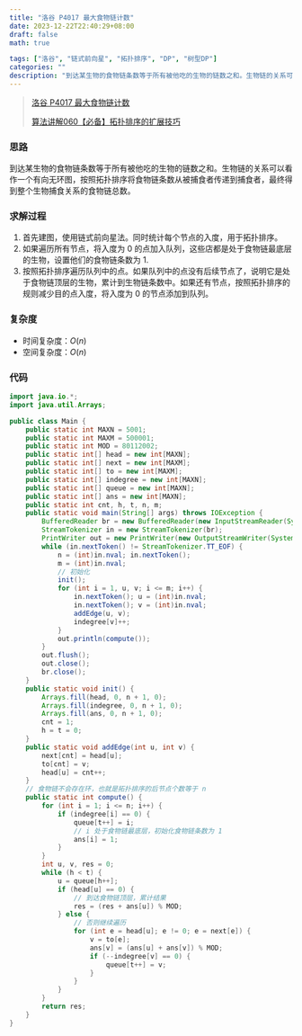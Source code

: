 ```yaml
---
title: "洛谷 P4017 最大食物链计数"
date: 2023-12-22T22:40:29+08:00
draft: false
math: true

tags: ["洛谷", "链式前向星", "拓扑排序", "DP", "树型DP"]
categories: ""
description: "到达某生物的食物链条数等于所有被他吃的生物的链数之和。生物链的关系可以看作一个有向无环图，按照拓扑排序将食物链条数从被捕食者传递到捕食者，最终得到整个生物捕食关系的食物链总数。"
---
```


> [洛谷 P4017 最大食物链计数](https://www.luogu.com.cn/problem/P4017)
>
> [算法讲解060【必备】拓扑排序的扩展技巧](https://www.bilibili.com/video/BV12y4y1F79q/)

### 思路

到达某生物的食物链条数等于所有被他吃的生物的链数之和。生物链的关系可以看作一个有向无环图，按照拓扑排序将食物链条数从被捕食者传递到捕食者，最终得到整个生物捕食关系的食物链总数。

### 求解过程

1. 首先建图，使用链式前向星法。同时统计每个节点的入度，用于拓扑排序。
2. 如果遍历所有节点，将入度为 0 的点加入队列，这些店都是处于食物链最底层的生物，设置他们的食物链条数为 1.
3. 按照拓扑排序遍历队列中的点。如果队列中的点没有后续节点了，说明它是处于食物链顶层的生物，累计到生物链条数中。如果还有节点，按照拓扑排序的规则减少目的点入度，将入度为 0 的节点添加到队列。

### 复杂度

- 时间复杂度：$O(n)$
- 空间复杂度：$O(n)$

### 代码

```java
import java.io.*;
import java.util.Arrays;

public class Main {
    public static int MAXN = 5001;
    public static int MAXM = 500001;
    public static int MOD = 80112002;
    public static int[] head = new int[MAXN];
    public static int[] next = new int[MAXM];
    public static int[] to = new int[MAXM];
    public static int[] indegree = new int[MAXN];
    public static int[] queue = new int[MAXN];
    public static int[] ans = new int[MAXN];
    public static int cnt, h, t, n, m;
    public static void main(String[] args) throws IOException {
        BufferedReader br = new BufferedReader(new InputStreamReader(System.in));
        StreamTokenizer in = new StreamTokenizer(br);
        PrintWriter out = new PrintWriter(new OutputStreamWriter(System.out));
        while (in.nextToken() != StreamTokenizer.TT_EOF) {
            n = (int)in.nval; in.nextToken();
            m = (int)in.nval;
            // 初始化
            init();
            for (int i = 1, u, v; i <= m; i++) {
                in.nextToken(); u = (int)in.nval;
                in.nextToken(); v = (int)in.nval;
                addEdge(u, v);
                indegree[v]++;
            }
            out.println(compute());
        }
        out.flush();
        out.close();
        br.close();
    }
    public static void init() {
        Arrays.fill(head, 0, n + 1, 0);
        Arrays.fill(indegree, 0, n + 1, 0);
        Arrays.fill(ans, 0, n + 1, 0);
        cnt = 1;
        h = t = 0;
    }
    public static void addEdge(int u, int v) {
        next[cnt] = head[u];
        to[cnt] = v;
        head[u] = cnt++;
    }
    // 食物链不会存在环，也就是拓扑排序的后节点个数等于 n
    public static int compute() {
        for (int i = 1; i <= n; i++) {
            if (indegree[i] == 0) {
                queue[t++] = i;
                // i 处于食物链最底层，初始化食物链条数为 1
                ans[i] = 1;
            }
        }
        int u, v, res = 0;
        while (h < t) {
            u = queue[h++];
            if (head[u] == 0) {
                // 到达食物链顶层，累计结果
                res = (res + ans[u]) % MOD;
            } else {
                // 否则继续遍历
                for (int e = head[u]; e != 0; e = next[e]) {
                    v = to[e];
                    ans[v] = (ans[u] + ans[v]) % MOD;
                    if (--indegree[v] == 0) {
                        queue[t++] = v;
                    }
                }
            }
        }
        return res;
    }
}
```